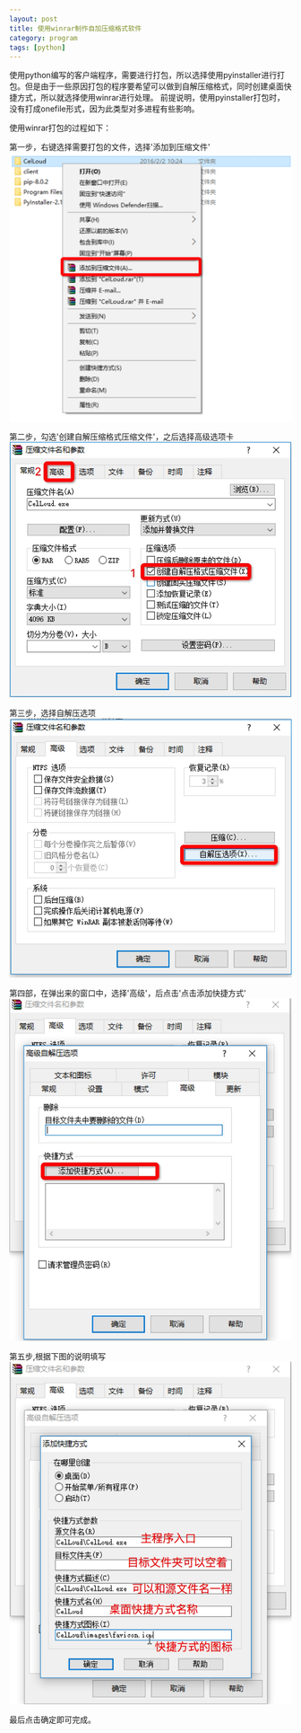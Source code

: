 ```yaml
---
layout: post
title: 使用winrar制作自加压缩格式软件
category: program
tags: [python]
---
```


使用python编写的客户端程序，需要进行打包，所以选择使用pyinstaller进行打包。但是由于一些原因打包的程序要希望可以做到自解压缩格式，同时创建桌面快捷方式，所以就选择使用winrar进行处理。
前提说明，使用pyinstaller打包时，没有打成onefile形式，因为此类型对多进程有些影响。

使用winrar打包的过程如下：

第一步，右键选择需要打包的文件，选择'添加到压缩文件'
![1](../../images/selfExtractor_1.png) 

第二步，勾选'创建自解压缩格式压缩文件'，之后选择高级选项卡
![2](../../images/selfExtractor_2.png) 

第三步，选择自解压选项
![3](../../images/selfExtractor_3.png) 

第四部，在弹出来的窗口中，选择'高级'，后点击'点击添加快捷方式'
![4](../../images/selfExtractor_4.png) 

第五步,根据下图的说明填写
![5](../../images/selfExtractor_5.png)

最后点击确定即可完成。 